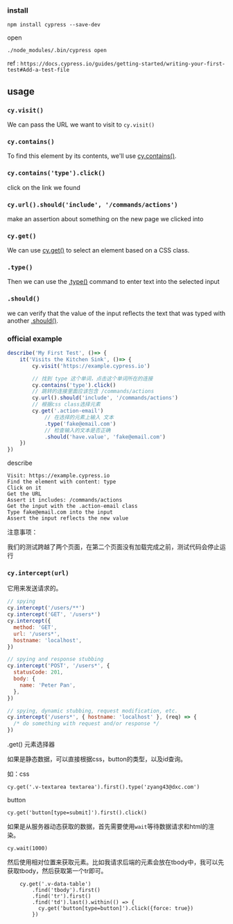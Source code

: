 ### install

```shell
npm install cypress --save-dev
```

open

```shell
./node_modules/.bin/cypress open
```

ref : `https://docs.cypress.io/guides/getting-started/writing-your-first-test#Add-a-test-file`

## usage

### `cy.visit()`

We can pass the URL we want to visit to `cy.visit()`

### `cy.contains()`

To find this element by its contents, we'll use [cy.contains()](https://docs.cypress.io/api/commands/contains).

### `cy.contains('type').click()`

click on the link we found

### `cy.url().should('include', '/commands/actions')`

make an assertion about something on the new page we clicked into

### `cy.get()`

We can use [cy.get()](https://docs.cypress.io/api/commands/get) to select an element based on a CSS class.

### `.type()`

Then we can use the [.type()](https://docs.cypress.io/api/commands/type) command to enter text into the selected input

### `.should()`

we can verify that the value of the input reflects the text that was typed with another [.should()](https://docs.cypress.io/api/commands/should).



### official example

```js
describe('My First Test', ()=> {
    it('Visits the Kitchen Sink', ()=> {
        cy.visit('https://example.cypress.io')

        // 找到 type 这个单词，点击这个单词所在的连接
        cy.contains('type').click()
        // 跳转的连接里面应该包含 /commands/actions
        cy.url().should('include', '/commands/actions')
        // 根据css class选择元素
        cy.get('.action-email')
            // 在选择的元素上输入 文本
            .type('fake@email.com')
            // 检查输入的文本是否正确
            .should('have.value', 'fake@email.com')
    })
})
```

describe

```text
Visit: https://example.cypress.io
Find the element with content: type
Click on it
Get the URL
Assert it includes: /commands/actions
Get the input with the .action-email class
Type fake@email.com into the input
Assert the input reflects the new value
```



注意事项：

我们的测试跨越了两个页面，在第二个页面没有加载完成之前，测试代码会停止运行

### `cy.intercept(url)`

它用来发送请求的。

```js
// spying
cy.intercept('/users/**')
cy.intercept('GET', '/users*')
cy.intercept({
  method: 'GET',
  url: '/users*',
  hostname: 'localhost',
})

// spying and response stubbing
cy.intercept('POST', '/users*', {
  statusCode: 201,
  body: {
    name: 'Peter Pan',
  },
})

// spying, dynamic stubbing, request modification, etc.
cy.intercept('/users*', { hostname: 'localhost' }, (req) => {
  /* do something with request and/or response */
})
```

.get() 元素选择器

如果是静态数据，可以直接根据css，button的类型，以及id查询。

如：css

```
cy.get('.v-textarea textarea').first().type('zyang43@dxc.com')
```

button

```
cy.get('button[type=submit]').first().click()
```

如果是从服务器动态获取的数据，首先需要使用`wait`等待数据请求和html的渲染。

```
cy.wait(1000) 
```

然后使用相对位置来获取元素。比如我请求后端的元素会放在tbody中，我可以先获取tbody，然后获取第一个tr即可。

```
    cy.get('.v-data-table')
        .find('tbody').first()
        .find('tr').first()
        .find('td').last().within(() => {
          cy.get('button[type=button]').click({force: true})
        })
```

